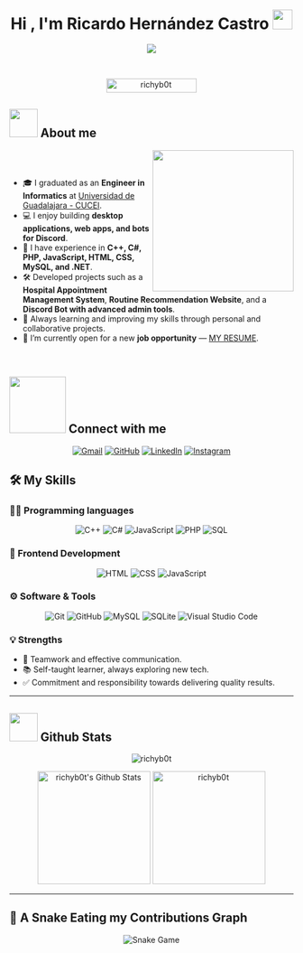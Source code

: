 <h1 align="center">Hi , I'm Ricardo Hernández Castro <img src="https://media.giphy.com/media/hvRJCLFzcasrR4ia7z/giphy.gif" width="35"></h1>
<p align="center">
  <a href="https://github.com/DenverCoder1/readme-typing-svg"><img src="https://readme-typing-svg.herokuapp.com?font=Time+New+Roman&color=%23C8BE25&size=25&center=true&vCenter=true&width=600&height=100&lines=Software+Developer;Full+Stack+Web+Developer;C%2B%2B%2C+C%23+%26+PHP+Programmer;Discord+Bot+Developer;Always+learning+new+technologies;Looking+for+new+opportunities"></a>
</p>

<br>

<p align="center"> 
	<img src="https://komarev.com/ghpvc/?username=richyb0t&label=Profile%20views&color=0047AB&style=plastic?" alt="richyb0t" height=25px, width=160px/> 
</p>

## <picture><img src = "https://github.com/7oSkaaa/7oSkaaa/blob/main/Images/about_me.gif?raw=true" width = 50px></picture> About me

<picture> <img align="right" src="https://github.com/7oSkaaa/7oSkaaa/blob/main/Images/Right_Side.gif?raw=true" width = 250px></picture>

<br><br>

- 🎓 I graduated as an **Engineer in Informatics** at [Universidad de Guadalajara - CUCEI](https://www.cucei.udg.mx/).  
- 💻 I enjoy building **desktop applications, web apps, and bots for Discord**.  
- 🚀 I have experience in **C++, C#, PHP, JavaScript, HTML, CSS, MySQL, and .NET**.  
- 🛠️ Developed projects such as a **Hospital Appointment Management System**, **Routine Recommendation Website**, and a **Discord Bot with advanced admin tools**.  
- 🌱 Always learning and improving my skills through personal and collaborative projects.  
- 🤝 I’m currently open for a new **job opportunity** — [MY RESUME](#).  

<br>

## <picture> <img src="https://github.com/7oSkaaa/7oSkaaa/blob/main/Images/Connect-with-me.gif?raw=true" width="100px"> </picture> Connect with me
<p align="center">
	<a href="ricardohdez1207@gmail.com"><img img src="https://img.shields.io/badge/gmail-%23EA4335.svg?style=plastic&logo=gmail&logoColor=white" alt="Gmail"/></a>
	<a href="https://github.com/richyb0t"><img src="https://img.shields.io/badge/github-%23181717.svg?style=plastic&logo=github&logoColor=white" alt="GitHub"/></a>
	<a href="https://www.linkedin.com/in/richyb0t"><img src="https://img.shields.io/badge/linkedin-%230A66C2.svg?style=plastic&logo=linkedin&logoColor=white" alt="LinkedIn"/></a>
	<a href="https://www.instagram.com/ricardoo.bot"><img src="https://img.shields.io/badge/instagram-%23E4405F.svg?style=plastic&logo=instagram&logoColor=white" alt="Instagram"/></a>
</p>

## 🛠️ My Skills

### 👨‍💻 Programming languages
<p align="center"> 
  <img alt="C++" src="https://img.shields.io/badge/C++%20-%2300599C.svg?style=plastic&logo=c%2B%2B&logoColor=white">
  <img alt="C#" src="https://img.shields.io/badge/C%23%20-%23239120.svg?style=plastic&logo=c-sharp&logoColor=white">
  <img alt="JavaScript" src="https://img.shields.io/badge/JavaScript%20-%23F7DF1E.svg?style=plastic&logo=javascript&logoColor=black">
  <img alt="PHP" src="https://img.shields.io/badge/PHP%20-%23777BB4.svg?style=plastic&logo=php&logoColor=white">
  <img alt="SQL" src="https://img.shields.io/badge/SQL%20-%23025E8C.svg?style=plastic&logo=sqlite&logoColor=white">
</p>

### 🎨 Frontend Development
<p align="center"> 
  <img alt="HTML" src="https://img.shields.io/badge/HTML5%20-%23E34F26.svg?style=plastic&logo=html5&logoColor=white">
  <img alt="CSS" src="https://img.shields.io/badge/CSS%20-%231572B6.svg?style=plastic&logo=css3&logoColor=white">
  <img alt="JavaScript" src="https://img.shields.io/badge/JavaScript%20-%23F7DF1E.svg?style=plastic&logo=javascript&logoColor=black">
</p>

### ⚙️ Software & Tools
<p align="center">
  <img alt="Git" src="https://img.shields.io/badge/Git%20-%23F05033.svg?style=plastic&logo=git&logoColor=white">
  <img alt="GitHub" src="https://img.shields.io/badge/github-%23181717.svg?style=plastic&logo=github&logoColor=white">
  <img alt="MySQL" src="https://img.shields.io/badge/mysql-%234479A1.svg?&style=plastic&logo=mysql&logoColor=white"/>
  <img alt="SQLite" src="https://img.shields.io/badge/sqlite-%2307405e.svg?&style=plastic&logo=sqlite&logoColor=white"/>
  <img alt="Visual Studio Code" src="https://img.shields.io/badge/Visual%20Studio%20Code-0078d7.svg?style=plastic&logo=visual-studio-code&logoColor=white">
</p>

### 💡 Strengths
- 🤝 Teamwork and effective communication.  
- 📚 Self-taught learner, always exploring new tech.  
- ✅ Commitment and responsibility towards delivering quality results.  

---

## <picture> <img src = "https://github.com/7oSkaaa/7oSkaaa/blob/main/Images/Statistics.gif?raw=true" width = 50px>  </picture> Github Stats
<p align="center">
  <img src="https://github-readme-streak-stats.herokuapp.com/?user=richyb0t&theme=tokyonight_duo" alt="richyb0t" />
</p>
<p align="center">
  <img alt="richyb0t's Github Stats" src="https://github-readme-stats.vercel.app/api?username=richyb0t&show_icons=true&count_private=true&locale=en&theme=tokyonight&layout=compact" height="200px"/>
  <img src="https://github-readme-stats.vercel.app/api/top-langs?username=richyb0t&langs_count=6&show_icons=true&locale=en&theme=tokyonight" alt="richyb0t" height="200px"/>
</p>

---

## 🐍 A Snake Eating my Contributions Graph
<p align = "center">
	<img src = "https://github.com/richyb0t/richyb0t/blob/output/github-contribution-grid-snake.svg" alt = "Snake Game"/>
</p>





